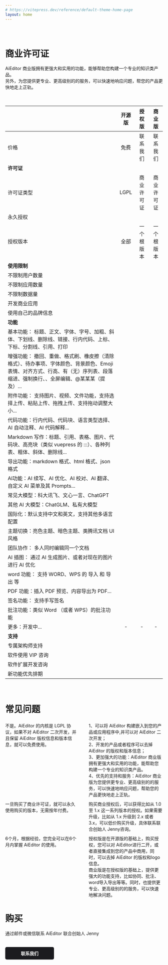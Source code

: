 ```yaml
---
# https://vitepress.dev/reference/default-theme-home-page
layout: home
---
```


<style>
.VPHome{
    border-top: 1px solid #eee !important;
}
</style>

<style scoped>
.VPHome svg{
    width: 24px;
    display: inline-block;
    margin: 0 5px;
}

.VPContent> .VPHome {
    margin-bottom: 0;
    border-top: 1px solid #eee;
}

.VPContent> .VPHome> .container{
    width: 100% !important;
    padding: 0 !important;
    margin: 0 !important;
    max-width: 100%;
}

.VPContent> .VPHome> .container .feature{
   text-align: center;
   margin: 40px;
}

.VPContent> .VPHome> .container .feature p{
   color: #999;
}

.VPContent> .VPHome> .vp-doc  table{
    display: table;
    background: none;
    width: 100%;
   table-layout: fixed;
   overflow-wrap: break-word;
   
}

.VPContent> .VPHome> .vp-doc  table th{
     background: none;
     border: none;
  

}

.VPContent> .VPHome> .vp-doc  thead tr :not(:first-child){
     margin: 10px;
     font-weight: bold;
     font-size: 18px;
     
}

.VPContent> .VPHome> .vp-doc  table tr{
     background: none;
     border: none;
     border-bottom: 1px solid #eee;
     
}

.VPContent> .VPHome> .vp-doc  table tr{
     height: 50px;
}

.VPContent> .VPHome> .vp-doc  table  tbody tr:first-child{
     height: 20px;
}

.VPContent> .VPHome> .vp-doc  table td{
    background: none;
    border: none;
    font-size:16px;
}

.VPContent> .VPHome> .vp-doc  table  td:first-child{
    color: #999;
    font-size:16px;
}

.VPContent> .VPHome> .vp-doc  table  td:first-child strong{
    color: #333;
    font-size: 16px;
}

.VPContent> .VPHome> .vp-doc  table td svg{
    margin: -7px 0;
}

</style>




<div class="feature" style="margin-top: 80px">

# 商业许可证

AiEditor 商业版拥有更强大和实用的功能，能够帮助您构建一个专业的知识类产品。<br />
另外，为您提供更专业、更高级别的的服务，可以快速地响应问题，帮您的产品更快地走上正轨。
</div>


<div style="display: flex;justify-content: center">
<div style="display: flex;padding: 20px 0;max-width: 1280px">



|               |    开源版    |     授权版     |  商业版  |
|---------------|:---------:|:-----------:|:------:|
| 价格            |    免费     |    联系我们     | 联系我们 |
| **许可证**       |
| 许可证类型         |   LGPL    |    商业许可证    |   商业许可证   |
| 永久授权          | <Check /> |  <Check />  |   <Check />   |
| 授权版本          |    全部     |    一个根版本    |  一个根版本   |
| **使用限制**      |
| 不限制用户数量       |     <Check />     |  <Check />  |   <Check />   |
| 不限制应用数量       |     <Check />     |  <Check />  |   <Check />   |
| 不限制数据量        |     <Check />     |  <Check />  |   <Check />   |
| 开发商业应用        | <Close /> |  <Check />  |   <Check />   |
| 使用自己的品牌信息 | <Close /> |  <Check />  |   <Check />   |
| **功能**        |
| 基本功能：	标题、正文、字体、字号、加粗、斜体、下划线、删除线、链接、行内代码、上标、下标、分割线、引用、打印 | <Check /> |  <Check />  |   <Check />   |
| 增强功能：	撤回、重做、格式刷、橡皮擦（清除格式）、待办事项、字体颜色、背景颜色、Emoji 表情、对齐方式、行高、有（无）序列表、段落缩进、强制换行、、全屏编辑、@某某某（提及）... | <Check /> |  <Check />  |   <Check />   |
| 附件功能：		支持图片、视频、文件功能，支持选择上传、粘贴上传、拖拽上传、支持拖动调整大小... | <Check /> |  <Check />  |   <Check />   |
| 代码功能：行内代码、代码块、语言类型选择、AI 自动注释、AI 代码解释... | <Check /> |  <Check />  |   <Check />   |
| Markdown 写作：标题、引用、表格、图片、代码块、高亮块（类似 vuepress 的 :::）、各种列表、粗体、斜体、删除线... | <Check /> |  <Check />  |   <Check />   |
| 	导出功能：markdown 格式、html 格式、json 格式 | <Check /> |  <Check />  |   <Check />   |
| AI功能：AI 续写、AI 优化、AI 校对、AI 翻译、自定义 AI 菜单及其 Prompts... | <Check /> |  <Check />  |   <Check />   |
| 常见大模型：科大讯飞、文心一言、ChatGPT | <Check /> |  <Check />  |   <Check />   |
| 其他 AI 大模型：ChatGLM、私有大模型 | <Close />  |  <Close />   |   <Check />   |
|  国际化：默认支持中文和英文，支持其他多语言配置| <Check /> |  <Check />  |   <Check />   |
| 主题切换：亮色主题、暗色主题、类腾讯文档 UI 风格 | <Check /> |  <Check />  |   <Check />   |
| 团队协作：	多人同时编辑同一个文档 | <Close />  | <Close />  |   <Check />   |
| AI 插图：	通过 AI 生成图片、或者对现在的图片进行 AI 优化 | <Close /> |  <Close />   |   <Check />   |
| word 功能：	支持 WORD、WPS 的 导入 和 导出 等 |<Close />  |  <Close />   |   <Check />   |
| PDF 功能：插入 PDF 预览、内容导出为 PDF... | <Close />  |  <Close />   |   <Check />   |
| 签名功能：	支持手写签名 | <Close />  |  <Close />   |   <Check />   |
| 批注功能：类似 Word （或者 WPS）的批注功能 |<Close />  | <Close />   |   <Check />   |
| 更多：开发中... | - | -  |   -   |
| **支持**        |
| 专属架构师支持          |    <Close />    | <Close /> |   <Check />   |
| 软件使用 VIP 咨询          |    <Close />     |  <Close />   |   <Check />   |
| 软件扩展开发咨询          |    <Close />     | <Close />   |   <Check />   |
| 新功能优先排期         |    <Close />     |  <Close />   |   <Check />   |


</div>
</div>




<div class="feature">

# 常见问题

</div>


<div style="display: flex;justify-content: center">
<div style="display: flex;padding: 5px 0;max-width: 1280px;width: 100vw">

<div style="width: 50%;margin-right: 15px">
<Question title="用在商业环境，必须要购买商业许可证吗？">
不是。AiEditor 的内核是 LGPL 协议，如果不对 AiEditor 二次开发，并且保留 AiEditor 版权信息和版本信息，就可以免费使用。
</Question>
</div>

<div style="width: 50%; margin-left: 15px">
<Question title="购买商业许可证的好处?" >
1、可以将 AiEditor 构建嵌入到您的产品或应用程序中,并可以对 AiEditor 二次开发；<br />
2、开发的产品或者程序可以去掉 AiEditor 的版权和版本信息；<br />
3、更加强大的功能：AiEditor 商业版拥有更强大和实用的功能，能帮助您构建一个专业的知识类产品。<br />
4、优先的支持和服务：AiEditor 商业版为您提供更专业、更高级别的的服务，可以快速地响应问题，帮助您的产品更快地走上正轨。
</Question>

</div>

</div>

</div>

<div style="display: flex;justify-content: center">
<div style="display: flex;padding: 5px 0;max-width: 1280px;width: 100vw">

<div style="width: 50%;margin-right: 15px">
<Question title="什么是“永久授权”？">
一旦购买了商业许可证，就可以永久使用购买的版本，无需按年付费。

</Question>
</div>

<div style="width: 50%; margin-left: 15px">
<Question title="什么是“根版本”？">
购买商业授权后，可以获得比如从 1.0 至 1.x 这一系列版本的授权。如果需要升级，比如从 1.x 升级到 2.x 或者 3.x，可以低价购买升级，具体联系联合创始人 Jenny咨询。
</Question>
</div>

</div>

</div>

<div style="display: flex;justify-content: center">
<div style="display: flex;padding: 5px 0;max-width: 1280px;width: 100vw">

<div style="width: 50%;margin-right: 15px">
<Question title="技术支持有效期是多久?" >
6个月，根据经验，您完全可以在6个月内掌握 AiEditor 的使用。 
</Question>
</div>
<div style="width: 50%;margin-left: 15px">
<Question title="授权版和商业版的区别?" >
授权版是在开源版的基础上，购买授权，您可以对 AiEditor进行二开，或者直接集成到您的产品中商用，同时，可以去掉 AiEditor 的版权和logo信息。<br/>
商业版是在授权版的基础上，提供更强大的功能支持，比如协同、批注、word导入导出等等。同时，也提供更专业、更高级别的的服务，可以快速地解决问题。
</Question>
</div>


</div>

</div>


<div class="feature">

# 购买

通过邮件或微信联系 AiEditor 联合创始人 Jenny
<p><a href="contact-us" target="_blank" style="background: #1b1b1f;color: #fff;padding: 10px 50px;border-radius: 5px;font-weight: bold;font-size: 14px;margin: 20px 0 40px 0;text-decoration:none;display:inline-block;">
联系我们
</a></p>


</div>



